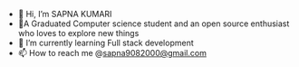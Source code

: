 - 👋 Hi, I’m SAPNA KUMARI
- 👀A Graduated Computer science student and an open source enthusiast who loves to explore new things
- 🌱 I’m currently learning Full stack development
- 📫 How to reach me @sapna9082000@gmail.com
  

<!---
Sapnnnaa/Sapnnnaa is a ✨ special ✨ repository because its `README.md` (this file) appears on your GitHub profile.
You can click the Preview link to take a look at your changes.
--->

